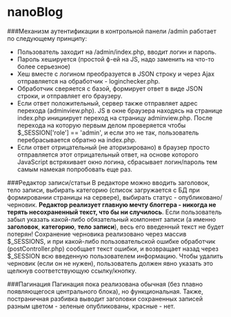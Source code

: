 # nanoBlog
###Механизм аутентификации в контрольной панели /admin работает по следующему принципу:
* Пользователь заходит на /admin/index.php, вводит логин и пароль.
* Пароль хешируется (простой ф-ей на JS, надо заменить на что-то более серьезное)
* Хеш вместе с логином преобразуется в JSON строку и через Ajax отправляется на обработчик - loginchecker.php.
* Обработчик сверяется с базой, формирует ответ в виде JSON строки, и отправляет его браузеру.
* Если ответ положительный, сервер также отправляет адрес перехода (adminview.php). JS в окне браузера находясь на странице index.php
инициирует переход на страницу adminview.php. После перехода на которую первым делом проверяется чтобы $_SESSION['role'] == 'admin', и если это не так,
пользователь перебрасывается обратно на index.php.
* Если ответ отрицательный (не аторизировано) в браузер просто отправляется этот отрицательный ответ, на основе которого JavaScript встряхивает
окно логина, сбрасывает логин/пароль тем самым намекая попробовать еще раз.

###Редактор записи/статьи
В редакторе можно вводить заголовок, тело записи, выбирать категорию (список загружается с БД при формировании страницы на сервере),
выбирать статус - опубликовано/черновик. **Редактор реализует главную мечту блоггера - никогда не терять несохраненный текст,
что бы ни случилось**. Если пользователь забыл указать какой-либо обязательный компонент записи (а именно **заголовок**, **категорию**, **тело записи**), весь его введенный текст не будет потерян! Сохранение черновика реализовано через массив $_SESSIONS,
и при какой-либо пользовательской ошибке обработчик (postController.php) сообщает текст ошибки, и возвращает назад через $_SESSION всю введенную
пользователем информацию. Чтобы удалить черновик (если он не нужен), пользователь должен явно указать это щелкнув соответствующую ссылку/кнопку.

###Пагинация
Пагинация пока реализована обычная (без плавно появляющегося центрального блока), но функциональная.
Также, постраничная разбивка выводит заголовки сохраненных записей разным цветом - зеленые опубликованы, красные - нет.
